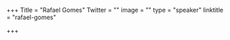 +++
Title = "Rafael Gomes"
Twitter = ""
image = ""
type = "speaker"
linktitle = "rafael-gomes"

+++



